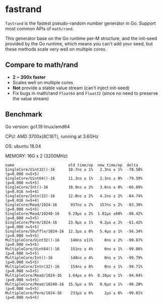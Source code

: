 # fastrand

`fastrand` is the fastest pseudo-random number generator in Go. Support most common APIs of `math/rand`.

This generator base on the Go runtime per-M structure, and the init-seed provided by the Go runtime, which means you can't add your seed, but these methods scale very well on multiple cores.

## Compare to math/rand

- **2 ~ 200x faster**
- Scales well on multiple cores
- **Not** provide a stable value stream (can't inject init-seed)
- Fix bugs in math/rand `Float64` and `Float32`  (since no need to preserve the value stream)

## Benchmark

Go version: go1.19 linux/amd64

CPU: AMD 3700x(8C16T), running at 3.6GHz

OS: ubuntu 18.04

MEMORY: 16G x 2 (3200MHz)


```
name                        old time/op  new time/op  delta
SingleCore/Uint32()-16      10.7ns ± 1%   2.3ns ± 1%  -78.58%  (p=0.008 n=5+5)
SingleCore/Uint64()-16      11.3ns ± 1%   2.3ns ± 0%  -79.59%  (p=0.008 n=5+5)
SingleCore/Int()-16         10.9ns ± 2%   3.6ns ± 0%  -66.89%  (p=0.016 n=5+4)
SingleCore/Intn(32)-16      12.0ns ± 2%   4.2ns ± 2%  -64.74%  (p=0.016 n=5+4)
SingleCore/Read/1024-16      937ns ± 2%   157ns ± 2%  -83.30%  (p=0.008 n=5+5)
SingleCore/Read/10240-16    9.29µs ± 2%  1.82µs ±60%  -80.42%  (p=0.008 n=5+5)
SingleCore/Perm/1024-16     23.9µs ± 1%   9.2µs ± 2%  -61.42%  (p=0.008 n=5+5)
SingleCore/Shuffle/1024-16  12.3µs ± 0%   5.4µs ± 1%  -56.34%  (p=0.008 n=5+5)
MultipleCore/Uint32()-16     146ns ±11%     0ns ± 2%  -99.87%  (p=0.008 n=5+5)
MultipleCore/Uint64()-16     151ns ± 4%     0ns ± 1%  -99.86%  (p=0.008 n=5+5)
MultipleCore/Int()-16        148ns ± 4%     0ns ± 1%  -99.79%  (p=0.008 n=5+5)
MultipleCore/Intn(32)-16     154ns ± 8%     0ns ± 1%  -99.71%  (p=0.008 n=5+5)
MultipleCore/Read/1024-16   1.64µs ± 6%  0.10µs ± 1%  -94.04%  (p=0.008 n=5+5)
MultipleCore/Read/10240-16  15.5µs ± 5%   0.6µs ± 1%  -96.20%  (p=0.008 n=5+5)
MultipleCore/Perm/1024-16    233µs ± 6%     2µs ± 6%  -99.01%  (p=0.008 n=5+5)
```
